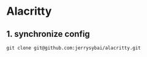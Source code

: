 # Alacritty

## 1. synchronize config
```shell
git clone git@github.com:jerrysybai/alacritty.git
```
